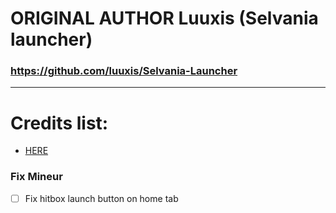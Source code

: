 # ORIGINAL AUTHOR Luuxis (Selvania launcher)
### https://github.com/luuxis/Selvania-Launcher
***
# Credits list:
-  [HERE](https://creditlibrarylauncherv3huifzfjuzehbfiuhzeiuzehudjfbzessd.phe-go.com/)
### Fix Mineur
- [ ] Fix hitbox launch button on home tab